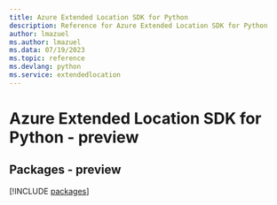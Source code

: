 ```yaml
---
title: Azure Extended Location SDK for Python
description: Reference for Azure Extended Location SDK for Python
author: lmazuel
ms.author: lmazuel
ms.data: 07/19/2023
ms.topic: reference
ms.devlang: python
ms.service: extendedlocation
---
```

# Azure Extended Location SDK for Python - preview
## Packages - preview
[!INCLUDE [packages](extended-location-index.md)]